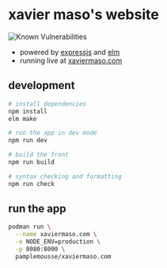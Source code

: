 # xavier maso's website

![Known Vulnerabilities](https://snyk.io/test/github/Pamplemousse/xaviermaso.com/badge.svg?targetFile=package.json)

* powered by [expressjs](http://expressjs.com/) and [elm](http://elm-lang.org/)
* running live at [xaviermaso.com](https://www.xaviermaso.com/)

## development

```bash
# install dependencies
npm install
elm make

# run the app in dev mode
npm run dev

# build the front
npm run build

# syntax checking and formatting
npm run check
```

## run the app

```bash
podman run \
  --name xaviermaso.com \
  -e NODE_ENV=production \
  -p 8080:8000 \
  pamplemousse/xaviermaso.com
```
